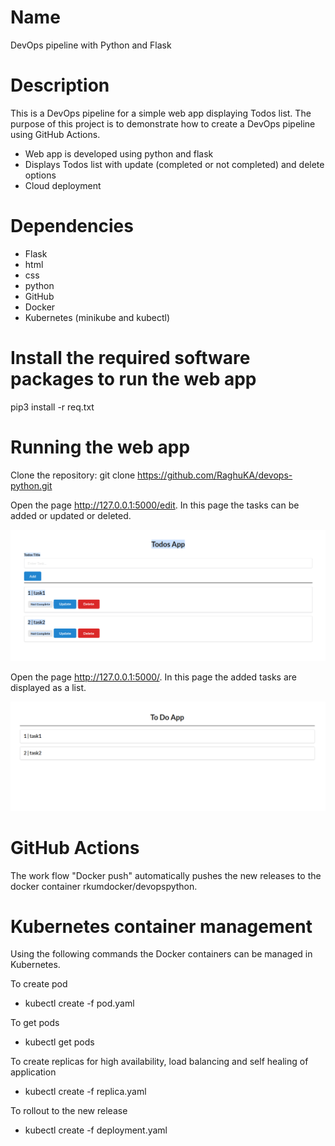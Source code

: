 
# Name 
DevOps pipeline with Python and Flask

# Description
This is a DevOps pipeline for a simple web app displaying Todos list. The purpose of this project is to demonstrate how to create a DevOps pipeline using GitHub Actions.

*	Web app is developed using python and flask 
* Displays Todos list with update (completed or not completed) and delete options 
*	Cloud deployment 
​
# Dependencies
+ Flask
+ html
+ css
+ python
+ GitHub
+ Docker
+ Kubernetes (minikube and kubectl)

# Install the required software packages to run the web app
pip3 install -r req.txt

# Running the web app
Clone the repository:
	git clone https://github.com/RaghuKA/devops-python.git

Open the page http://127.0.0.1:5000/edit. In this page the tasks can be added or updated or deleted.
<p align="center">
  <img src="EditPage.png">
</p>

Open the page http://127.0.0.1:5000/. In this page the added tasks are displayed as a list.
<p align="center">
  <img src="ListPage.png">
</p>

# GitHub Actions
The work flow "Docker push" automatically pushes the new releases to the docker container rkumdocker/devopspython.

# Kubernetes container management
Using the following commands the Docker containers can be managed in Kubernetes.

To create pod
* kubectl create -f pod.yaml

To get pods
* kubectl get pods

To create replicas for high availability, load balancing and self healing of application
* kubectl create -f replica.yaml

To rollout to the new release
* kubectl create -f deployment.yaml